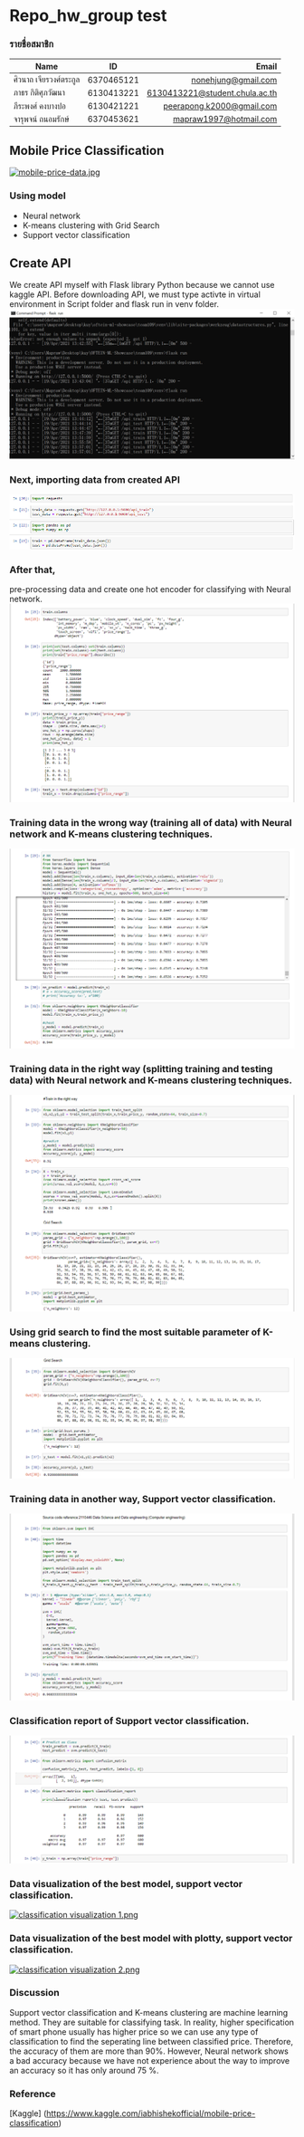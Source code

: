 # Repo_hw_group test

### รายชื่อสมาชิก
| Name|ID|Email|
|-------------|:--------:|-------------------:|
|ศิวนาถ เจียรวงศ์ตระกูล |6370465121 |nonehjung@gmail.com|
|ภาธร กิติศุภวัฒนา |6130413221 |6130413221@student.chula.ac.th|
|ภีระพงศ์ คงบางปอ |6130421221 |peerapong.k2000@gmail.com|
|จารุพจน์ ถนอมรักษ์ |6370453621 |mapraw1997@hotmail.com|

## Mobile Price Classification

[![mobile-price-data.jpg](https://i.postimg.cc/KjQhHJ9y/mobile-price-data.jpg)](https://postimg.cc/Zv9Q9Ftf)



### Using model

* Neural network
* K-means clustering with Grid Search
* Support vector classification



## Create API 
We create API myself with Flask library Python because we cannot use kaggle API. 
Before downloading API, we must type activte in virtual environment in Script folder
and flask run in venv folder.
![flaskrun.PNG](./pictures/flaskrun.PNG)

### Next, importing data from created API
![python import api.PNG](./pictures/pythonimportapi.PNG)

### After that,
pre-processing data and create one hot encoder for classifying with Neural network.
![python import api.PNG](./pictures/1pre.PNG)

### Training data in the wrong way (training all of data) with Neural network and K-means clustering techniques.
![python import api.PNG](./pictures/2traindatawrong.PNG)

### Training data in the right way (splitting training and testing data) with Neural network and K-means clustering techniques.
![python import api.PNG](./pictures/3traindataright_grid.PNG)

### Using grid search to find the most suitable parameter of K-means clustering.
![python import api.PNG](./pictures/4gridsearch.PNG)

### Training data in another way, Support vector classification.
![python import api.PNG](./pictures/5SVC.PNG)

### Classification report of Support vector classification.
![python import api.PNG](./pictures/6SVC2.PNG)

### Data visualization of the best model, support vector classification. 
[![classification visualization 1.png](https://i.postimg.cc/htdMRzgQ/classification-visualization-1.png)](https://postimg.cc/w19DhB19)


### Data visualization of the best model with plotty, support vector classification. 
[![classification visualization 2.png](https://i.postimg.cc/TwBm2QTV/classification-visualization-2.png)](https://postimg.cc/Kkr4JPkj)


### Discussion
Support vector classification and K-means clustering are machine learning method. They are suitable for classifying
task. In reality, higher specification of smart phone usually has higher price so we can use any type of classification to find the seperating line between classified price. 
Therefore, the accuracy of them are more than 90%. 
However, Neural network shows a bad accuracy because we have not experience about the way
to improve an accuracy so it has only around 75 %.

### Reference
[Kaggle] (https://www.kaggle.com/iabhishekofficial/mobile-price-classification)

